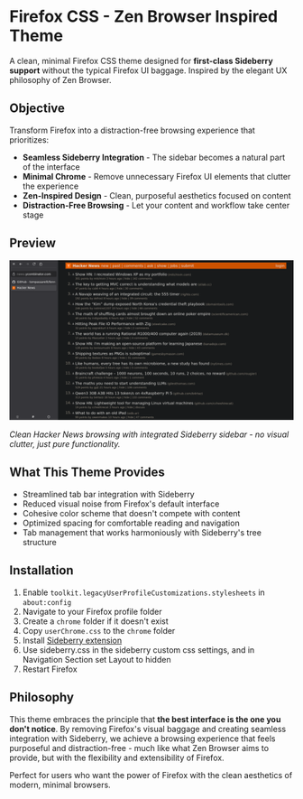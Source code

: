 # Firefox CSS - Zen Browser Inspired Theme

A clean, minimal Firefox CSS theme designed for **first-class Sideberry support** without the typical Firefox UI baggage. Inspired by the elegant UX philosophy of Zen Browser.

## Objective

Transform Firefox into a distraction-free browsing experience that prioritizes:

- **Seamless Sideberry Integration** - The sidebar becomes a natural part of the interface
- **Minimal Chrome** - Remove unnecessary Firefox UI elements that clutter the experience  
- **Zen-Inspired Design** - Clean, purposeful aesthetics focused on content
- **Distraction-Free Browsing** - Let your content and workflow take center stage

## Preview

![Demo Screenshot](demo.png)

*Clean Hacker News browsing with integrated Sideberry sidebar - no visual clutter, just pure functionality.*

## What This Theme Provides

- Streamlined tab bar integration with Sideberry
- Reduced visual noise from Firefox's default interface
- Cohesive color scheme that doesn't compete with content
- Optimized spacing for comfortable reading and navigation
- Tab management that works harmoniously with Sideberry's tree structure

## Installation

1. Enable `toolkit.legacyUserProfileCustomizations.stylesheets` in `about:config`
2. Navigate to your Firefox profile folder
3. Create a `chrome` folder if it doesn't exist
4. Copy `userChrome.css` to the `chrome` folder
5. Install [Sideberry extension](https://addons.mozilla.org/en-US/firefox/addon/sidebery/)
6. Use sideberry.css in the sideberry custom css settings, and in Navigation Section set Layout to hidden
7. Restart Firefox

## Philosophy

This theme embraces the principle that **the best interface is the one you don't notice**. By removing Firefox's visual baggage and creating seamless integration with Sideberry, we achieve a browsing experience that feels purposeful and distraction-free - much like what Zen Browser aims to provide, but with the flexibility and extensibility of Firefox.

Perfect for users who want the power of Firefox with the clean aesthetics of modern, minimal browsers.

